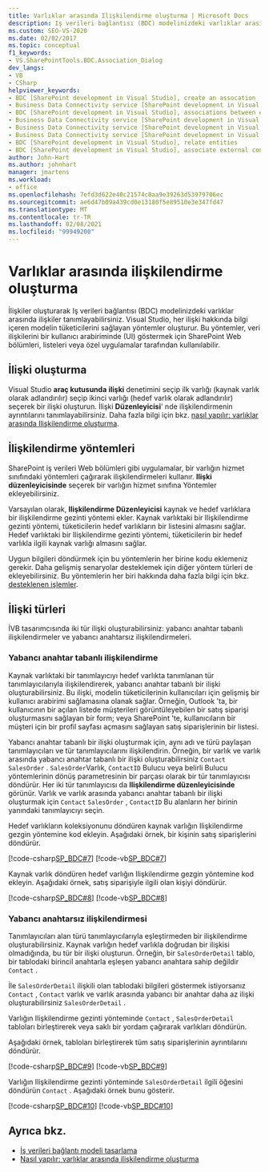 ```yaml
---
title: Varlıklar arasında Ilişkilendirme oluşturma | Microsoft Docs
description: Iş verileri bağlantısı (BDC) modelinizdeki varlıklar arasında bir ilişki oluşturun. İlişkilendirme yöntemleri ve ilişkilerin türleri hakkında bilgi edinin.
ms.custom: SEO-VS-2020
ms.date: 02/02/2017
ms.topic: conceptual
f1_keywords:
- VS.SharePointTools.BDC.Association_Dialog
dev_langs:
- VB
- CSharp
helpviewer_keywords:
- BDC [SharePoint development in Visual Studio], create an assocation
- Business Data Connectivity service [SharePoint development in Visual Studio], associations between entities
- BDC [SharePoint development in Visual Studio], associations between entities
- Business Data Connectivity service [SharePoint development in Visual Studio], create an assocation
- Business Data Connectivity service [SharePoint development in Visual Studio], associate external content types
- Business Data Connectivity service [SharePoint development in Visual Studio], relate entities
- BDC [SharePoint development in Visual Studio], relate entities
- BDC [SharePoint development in Visual Studio], associate external content types
author: John-Hart
ms.author: johnhart
manager: jmartens
ms.workload:
- office
ms.openlocfilehash: 7efd3d622e40c21574c0aa9e39263d53979706ec
ms.sourcegitcommit: ae6d47b09a439cd0e13180f5e89510e3e347fd47
ms.translationtype: MT
ms.contentlocale: tr-TR
ms.lasthandoff: 02/08/2021
ms.locfileid: "99949200"
---
```

# <a name="create-an-association-between-entities"></a>Varlıklar arasında ilişkilendirme oluşturma
  İlişkiler oluşturarak Iş verileri bağlantısı (BDC) modelinizdeki varlıklar arasında ilişkiler tanımlayabilirsiniz. Visual Studio, her ilişki hakkında bilgi içeren modelin tüketicilerini sağlayan yöntemler oluşturur. Bu yöntemler, veri ilişkilerini bir kullanıcı arabiriminde (UI) göstermek için SharePoint Web bölümleri, listeleri veya özel uygulamalar tarafından kullanılabilir.

## <a name="create-an-association"></a>İlişki oluşturma
 Visual Studio **araç kutusunda** **ilişki** denetimini seçip ilk varlığı (kaynak varlık olarak adlandırılır) seçip ikinci varlığı (hedef varlık olarak adlandırılır) seçerek bir ilişki oluşturun. İlişki **Düzenleyicisi**' nde ilişkilendirmenin ayrıntılarını tanımlayabilirsiniz. Daha fazla bilgi için bkz. [nasıl yapılır: varlıklar arasında Ilişkilendirme oluşturma](../sharepoint/how-to-create-an-association-between-entities.md).

## <a name="association-methods"></a>İlişkilendirme yöntemleri
 SharePoint iş verileri Web bölümleri gibi uygulamalar, bir varlığın hizmet sınıfındaki yöntemleri çağırarak ilişkilendirmeleri kullanır. **Ilişki düzenleyicisinde** seçerek bir varlığın hizmet sınıfına Yöntemler ekleyebilirsiniz.

 Varsayılan olarak, **Ilişkilendirme Düzenleyicisi** kaynak ve hedef varlıklara bir ilişkilendirme gezinti yöntemi ekler. Kaynak varlıktaki bir Ilişkilendirme gezinti yöntemi, tüketicilerin hedef varlıkların bir listesini almasını sağlar. Hedef varlıktaki bir Ilişkilendirme gezinti yöntemi, tüketicilerin bir hedef varlıkla ilgili kaynak varlığı almasını sağlar.

 Uygun bilgileri döndürmek için bu yöntemlerin her birine kodu eklemeniz gerekir. Daha gelişmiş senaryolar desteklemek için diğer yöntem türleri de ekleyebilirsiniz. Bu yöntemlerin her biri hakkında daha fazla bilgi için bkz. [desteklenen işlemler](/previous-versions/office/developer/sharepoint-2010/ee557363(v=office.14)).

## <a name="types-of-associations"></a>İlişki türleri
 İVB tasarımcısında iki tür ilişki oluşturabilirsiniz: yabancı anahtar tabanlı ilişkilendirmeler ve yabancı anahtarsız ilişkilendirmeleri.

### <a name="foreign-key-based-association"></a>Yabancı anahtar tabanlı ilişkilendirme
 Kaynak varlıktaki bir tanımlayıcıyı hedef varlıkta tanımlanan tür tanımlayıcılarıyla ilişkilendirerek, yabancı anahtar tabanlı bir ilişki oluşturabilirsiniz. Bu ilişki, modelin tüketicilerinin kullanıcıları için gelişmiş bir kullanıcı arabirimi sağlamasına olanak sağlar. Örneğin, Outlook 'ta, bir kullanıcının bir açılan listede müşterileri görüntüleyebilen bir satış siparişi oluşturmasını sağlayan bir form; veya SharePoint 'te, kullanıcıların bir müşteri için bir profil sayfası açmasını sağlayan satış siparişlerinin bir listesi.

 Yabancı anahtar tabanlı bir ilişki oluşturmak için, aynı adı ve türü paylaşan tanımlayıcıları ve tür tanımlayıcılarını ilişkilendirin. Örneğin, bir varlık ve varlık arasında yabancı anahtar tabanlı bir ilişki oluşturabilirsiniz `Contact` `SalesOrder` . `SalesOrder`Varlık, `ContactID` Bulucu veya belirli Bulucu yöntemlerinin dönüş parametresinin bir parçası olarak bir tür tanımlayıcısı döndürür. Her iki tür tanımlayıcısı da **Ilişkilendirme düzenleyicisinde** görünür. Varlık ve varlık arasında yabancı anahtar tabanlı bir ilişki oluşturmak için `Contact` `SalesOrder` , `ContactID` Bu alanların her birinin yanındaki tanımlayıcıyı seçin.

 Hedef varlıkların koleksiyonunu döndüren kaynak varlığın Ilişkilendirme gezgin yöntemine kod ekleyin. Aşağıdaki örnek, bir kişinin satış siparişlerini döndürür.

 [!code-csharp[SP_BDC#7](../sharepoint/codesnippet/CSharp/SP_BDC/bdcmodel1/contactservice.cs#7)]
 [!code-vb[SP_BDC#7](../sharepoint/codesnippet/VisualBasic/sp_bdc/bdcmodel1/contactservice.vb#7)]

 Kaynak varlık döndüren hedef varlığın Ilişkilendirme gezgin yöntemine kod ekleyin. Aşağıdaki örnek, satış siparişiyle ilgili olan kişiyi döndürür.

 [!code-csharp[SP_BDC#8](../sharepoint/codesnippet/CSharp/SP_BDC/bdcmodel1/salesorderservice.cs#8)]
 [!code-vb[SP_BDC#8](../sharepoint/codesnippet/VisualBasic/sp_bdc/bdcmodel1/salesorderservice.vb#8)]

### <a name="foreign-keyless-association"></a>Yabancı anahtarsız ilişkilendirmesi
 Tanımlayıcıları alan türü tanımlayıcılarıyla eşleştirmeden bir ilişkilendirme oluşturabilirsiniz. Kaynak varlığın hedef varlıkla doğrudan bir ilişkisi olmadığında, bu tür bir ilişki oluşturun. Örneğin, bir `SalesOrderDetail` tablo, bir tablodaki birincil anahtarla eşleşen yabancı anahtara sahip değildir `Contact` .

 İle `SalesOrderDetail` ilişkili olan tablodaki bilgileri göstermek istiyorsanız `Contact` , `Contact` varlık ve varlık arasında yabancı bir anahtar daha az ilişki oluşturabilirsiniz `SalesOrderDetail` .

 Varlığın Ilişkilendirme gezinti yönteminde `Contact` , `SalesOrderDetail` tabloları birleştirerek veya saklı bir yordam çağırarak varlıkları döndürün.

 Aşağıdaki örnek, tabloları birleştirerek tüm satış siparişlerinin ayrıntılarını döndürür.

 [!code-csharp[SP_BDC#9](../sharepoint/codesnippet/CSharp/SP_BDC/bdcmodel1/contactservice.cs#9)]
 [!code-vb[SP_BDC#9](../sharepoint/codesnippet/VisualBasic/sp_bdc/bdcmodel1/contactservice.vb#9)]

 Varlığın Ilişkilendirme gezinti yönteminde `SalesOrderDetail` ilgili öğesini döndürün `Contact` . Aşağıdaki örnek bunu gösterir.

 [!code-csharp[SP_BDC#10](../sharepoint/codesnippet/CSharp/SP_BDC/bdcmodel1/salesorderdetailservice.cs#10)]
 [!code-vb[SP_BDC#10](../sharepoint/codesnippet/VisualBasic/sp_bdc/bdcmodel1/salesorderdetailservice.vb#10)]

## <a name="see-also"></a>Ayrıca bkz.
- [İş verileri bağlantı modeli tasarlama](../sharepoint/designing-a-business-data-connectivity-model.md)
- [Nasıl yapılır: varlıklar arasında ilişkilendirme oluşturma](../sharepoint/how-to-create-an-association-between-entities.md)
